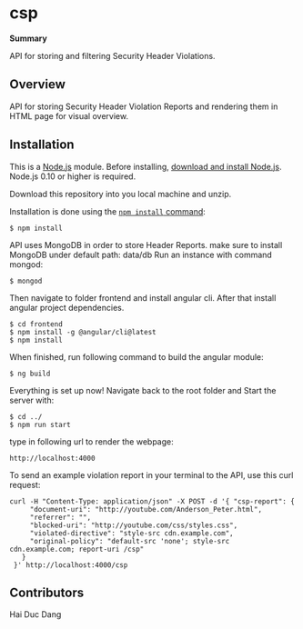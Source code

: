 # csp

**Summary** 

API for storing and filtering Security Header Violations. 

## Overview

API for storing Security Header Violation Reports and rendering them in HTML page for visual overview. 

## Installation
This is a [Node.js](https://nodejs.org/en/) module. 
Before installing, [download and install Node.js](https://nodejs.org/en/download/).
Node.js 0.10 or higher is required.

Download this repository into you local machine and unzip. 

Installation is done using the
[`npm install` command](https://docs.npmjs.com/getting-started/installing-npm-packages-locally):

```
$ npm install 
```

API uses MongoDB in order to store Header Reports. make sure to install MongoDB under default path: data/db
Run an instance with command mongod: 

```
$ mongod
```

Then navigate to folder frontend and install angular cli. After that install angular project dependencies. 

```
$ cd frontend 
$ npm install -g @angular/cli@latest
$ npm install 
```
When finished, run following command to build the angular module: 

```
$ ng build 
```

Everything is set up now! Navigate back to the root folder and Start the server with: 

```
$ cd ../ 
$ npm run start  
```

type in following url to render the webpage: 

```
http://localhost:4000  
```

To send an example violation report in your terminal to the API, use this curl request: 

```
curl -H "Content-Type: application/json" -X POST -d '{ "csp-report": {
     "document-uri": "http://youtube.com/Anderson_Peter.html",
     "referrer": "",
     "blocked-uri": "http://youtube.com/css/styles.css",
     "violated-directive": "style-src cdn.example.com",
     "original-policy": "default-src 'none'; style-src cdn.example.com; report-uri /csp"
   }
 }' http://localhost:4000/csp

```
## Contributors

Hai Duc Dang
